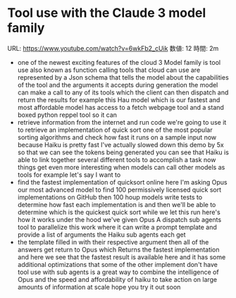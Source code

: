 # Tool use with the Claude 3 model family

URL: https://www.youtube.com/watch?v=6wkFb2_cUik
数値: 12
時間: 2m

- one of the newest exciting features of the cloud 3 Model family is tool use also known as function calling tools that cloud can use are represented by a Json schema that tells the model about the capabilities of the tool and the arguments it accepts during generation the model can make a call to any of its tools which the client can then dispatch and return the results for example this Hau model which is our fastest and most affordable model has access to a fetch webpage tool and a stand boxed python reppel tool so it can
- retrieve information from the internet and run code we're going to use it to retrieve an implementation of quick sort one of the most popular sorting algorithms and check how fast it runs on a sample input now because Haiku is pretty fast I've actually slowed down this demo by 5x so that we can see the tokens being generated you can see that Haiku is able to link together several different tools to accomplish a task now things get even more interesting when models can call other models as tools for example let's say I want to
- find the fastest implementation of quicksort online here I'm asking Opus our most advanced model to find 100 permissively licensed quick sort implementations on GitHub then 100 houp models write tests to determine how fast each implementation is and then we'll be able to determine which is the quickest quick sort while we let this run here's how it works under the hood we've given Opus A dispatch sub agents tool to parallelize this work where it can write a prompt template and provide a list of arguments the Haiku sub agents each get
- the template filled in with their respective argument then all of the answers get return to Opus which Returns the fastest implementation and here we see that the fastest result is available here and it has some additional optimizations that some of the other implement don't have tool use with sub agents is a great way to combine the intelligence of Opus and the speed and affordability of haiku to take action on large amounts of information at scale hope you try it out soon